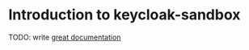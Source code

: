# Introduction to keycloak-sandbox

TODO: write [great documentation](http://jacobian.org/writing/what-to-write/)
